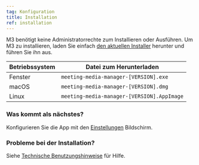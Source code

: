```yaml
---
tag: Konfiguration
title: Installation
ref: installation
---
```


M3 benötigt keine Administratorrechte zum Installieren oder Ausführen. Um M3 zu installieren, laden Sie einfach [den aktuellen Installer]({{site.github}}/releases/latest) herunter und führen Sie ihn aus.

| Betriebssystem | Datei zum Herunterladen                    |
| -------------- | ------------------------------------------ |
| Fenster        | `meeting-media-manager-[VERSION].exe`      |
| macOS          | `meeting-media-manager-[VERSION].dmg`      |
| Linux          | `meeting-media-manager-[VERSION].AppImage` |

### Was kommt als nächstes?

Konfigurieren Sie die App mit den [Einstellungen]({{page.lang}}/#configuration) Bildschirm.

### Probleme bei der Installation?

Siehe [Technische Benutzungshinweise]({{page.lang}}/#usage-notes) für Hilfe.
